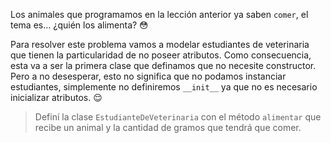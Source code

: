 Los animales que programamos en la lección anterior ya saben `comer`, el tema es… ¿quién los alimenta? :flushed:

Para resolver este problema vamos a modelar estudiantes de veterinaria que tienen la particularidad de no poseer atributos. Como consecuencia, esta va a ser la primera clase que definamos que no necesite constructor. Pero a no desesperar, esto no significa que no podamos instanciar estudiantes, simplemente no definiremos `__init__` ya que no es necesario inicializar atributos. :relieved:

> Definí la clase `EstudianteDeVeterinaria` con el método `alimentar` que recibe un animal y la cantidad de gramos que tendrá que comer.